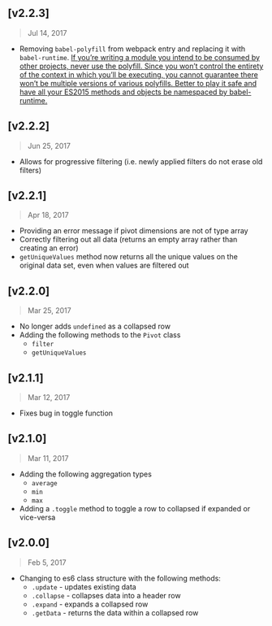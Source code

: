 ## [v2.2.3]
> Jul 14, 2017

- Removing `babel-polyfill` from webpack entry and replacing it with `babel-runtime`. [If you’re writing a module you intend to be consumed by other projects, never use the polyfill. Since you won’t control the entirety of the context in which you’ll be executing, you cannot guarantee there won’t be multiple versions of various polyfills. Better to play it safe and have all your ES2015 methods and objects be namespaced by babel-runtime.](https://medium.com/@jcse/clearing-up-the-babel-6-ecosystem-c7678a314bf3)

## [v2.2.2]
> Jun 25, 2017

- Allows for progressive filtering (i.e. newly applied filters do not erase old filters)

[#54]: https://github.com/pat310/quick-pivot/pull/54

## [v2.2.1]
> Apr 18, 2017

- Providing an error message if pivot dimensions are not of type array
- Correctly filtering out all data (returns an empty array rather than creating an error)
- `getUniqueValues` method now returns all the unique values on the original data set, even when values are filtered out

[#47]: https://github.com/pat310/quick-pivot/pull/47
[#49]: https://github.com/pat310/quick-pivot/pull/49
[#51]: https://github.com/pat310/quick-pivot/pull/51

## [v2.2.0]
> Mar 25, 2017

- No longer adds `undefined` as a collapsed row
- Adding the following methods to the `Pivot` class
  - `filter`
  - `getUniqueValues`

[#38]: https://github.com/pat310/quick-pivot/pull/38
[#39]: https://github.com/pat310/quick-pivot/pull/39

## [v2.1.1]
> Mar 12, 2017

- Fixes bug in toggle function

[#35]: https://github.com/pat310/quick-pivot/pull/35

## [v2.1.0]
> Mar 11, 2017

- Adding the following aggregation types
  - `average`
  - `min`
  - `max`
- Adding a `.toggle` method to toggle a row to collapsed if expanded or vice-versa

[#30]: https://github.com/pat310/quick-pivot/pull/30
[#31]: https://github.com/pat310/quick-pivot/pull/31

## [v2.0.0]
> Feb 5, 2017

- Changing to es6 class structure with the following methods:
  - `.update` - updates existing data
  - `.collapse` - collapses data into a header row
  - `.expand` - expands a collapsed row
  - `.getData` - returns the data within a collapsed row

[#18]: https://github.com/pat310/quick-pivot/pull/18
